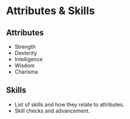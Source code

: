 # Attributes & Skills

## Attributes
- Strength
- Dexterity
- Intelligence
- Wisdom
- Charisma

## Skills
- List of skills and how they relate to attributes.
- Skill checks and advancement.
